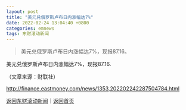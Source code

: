 ```yaml
---
layout: post
title: "美元兑俄罗斯卢布日内涨幅达7%"
date: 2022-02-24 13:04:40 +0800
categories: emnews
tags: 东财滚动新闻
---
```

> 美元兑俄罗斯卢布日内涨幅达7%，现报87.16。

<p>美元兑俄罗斯卢布日内涨幅达7%，现报87.16.</p><p class="em_media">（文章来源：财联社）</p>

<http://finance.eastmoney.com/news/1353,202202242287504784.html>

[返回东财滚动新闻](//finews.withounder.com/emnews/)｜[返回首页](//finews.withounder.com/)
